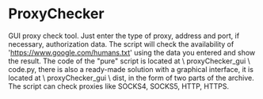 # ProxyChecker
GUI proxy check tool.
Just enter the type of proxy, address and port, if necessary, authorization data. 
The script will check the availability of 'https://www.google.com/humans.txt' using the data you entered and show the result. 
The code of the "pure" script is located at \ proxyChecker_gui \ code.py, there is also a ready-made solution with a graphical interface, 
it is located at \ proxyChecker_gui \ dist, in the form of two parts of the archive. 
The script can check proxies like SOCKS4, SOCKS5, HTTP, HTTPS.
